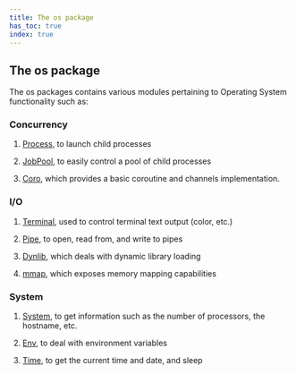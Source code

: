 ```yaml
---
title: The os package
has_toc: true
index: true
---
```


## The os package

The os packages contains various modules pertaining to Operating System functionality such as:

### Concurrency

 1. [Process](/docs/sdk/os/process/), to launch child processes

 2. [JobPool](/docs/sdk/os/jobpool/), to easily control a pool of child processes

 3. [Coro](/docs/sdk/os/coro/), which provides a basic coroutine and channels implementation.

### I/O

 1. [Terminal](/docs/sdk/os/terminal/), used to control terminal text output (color, etc.)

 2. [Pipe](/docs/sdk/os/pipe/), to open, read from, and write to pipes

 3. [Dynlib](/docs/sdk/os/dynlib/), which deals with dynamic library loading

 4. [mmap](/docs/sdk/os/mmap/), which exposes memory mapping capabilities

### System

 1. [System](/docs/sdk/os/system/), to get information such as the number of processors,
    the hostname, etc.

 2. [Env](/docs/sdk/os/env/), to deal with environment variables

 3. [Time](/docs/sdk/os/time/), to get the current time and date, and sleep


